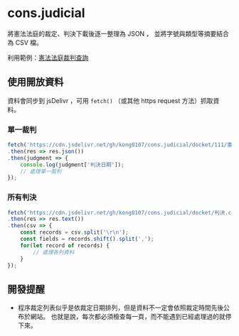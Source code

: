 # cons.judicial

將憲法法庭的裁定、判決下載後逐一整理為 JSON ，
並將字號與類型等摘要結合為 CSV 檔。

利用範例：[憲法法庭裁判查詢](http://kong0107.github.io/cons.judicial/)

## 使用開放資料
資料會同步到 jsDelivr ，可用 `fetch()` （或其他 https request 方法）抓取資料。

### 單一裁判
```js
fetch('https://cdn.jsdelivr.net/gh/kong0107/cons.judicial/docket/111/憲判/1.json')
.then(res => res.json())
.then(judgment => {
    console.log(judgment['判決日期']);
    // 處理單一裁判
});
```

### 所有判決
```js
fetch('https://cdn.jsdelivr.net/gh/kong0107/cons.judicial/docket/判決.csv')
.then(res => res.text())
.then(csv => {
    const records = csv.split('\r\n');
    const fields = records.shift().split(',');
    for(let record of records) {
        // 處理各列資料
    }
});
```

## 開發提醒
* 程序裁定列表似乎是依裁定日期排列，但是資料不一定會依照裁定時間先後公布於網站。
  也就是說，每次都必須檢查每一頁，而不能遇到已經處理過的就停下來。
